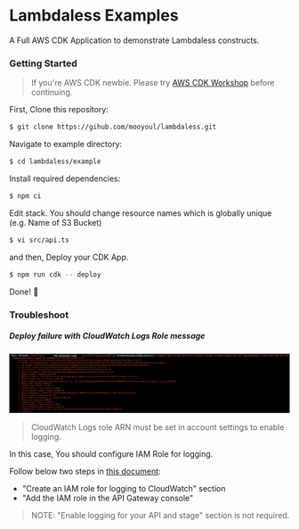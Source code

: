 # Lambdaless Examples

A Full AWS CDK Application to demonstrate Lambdaless constructs.

### Getting Started

> If you're AWS CDK newbie. Please try [AWS CDK Workshop](https://cdkworkshop.com/) before continuing.

First, Clone this repository:

```bash
$ git clone https://gihub.com/mooyoul/lambdaless.git
```

Navigate to example directory:

```bash
$ cd lambdaless/example
```

Install required dependencies:

```bash
$ npm ci
```

Edit stack. You should change resource names which is globally unique (e.g. Name of S3 Bucket) 

```bash
$ vi src/api.ts
```

and then, Deploy your CDK App. 

```bash
$ npm run cdk -- deploy
```

Done! 🎉


### Troubleshoot

##### Deploy failure with CloudWatch Logs Role message

![error](./assets/failure.png)

> CloudWatch Logs role ARN must be set in account settings to enable logging.

In this case, You should configure IAM Role for logging.

Follow below two steps in [this document](https://aws.amazon.com/premiumsupport/knowledge-center/api-gateway-cloudwatch-logs/):

- "Create an IAM role for logging to CloudWatch" section
- "Add the IAM role in the API Gateway console"

> NOTE: "Enable logging for your API and stage" section is not required.

